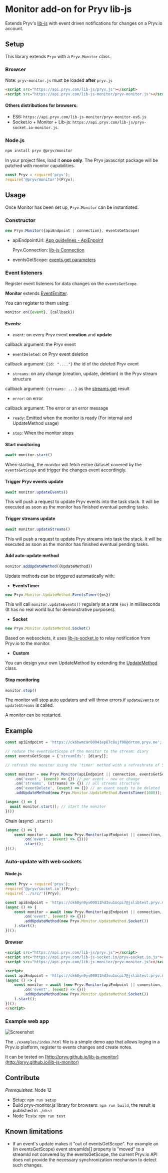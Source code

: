 # Monitor add-on for Pryv lib-js

Extends Pryv's [lib-js](https://github.com/pryv/lib-js) with event driven notifications for changes on a Pryv.io account.

## Setup

This library extends `Pryv` with a `Pryv.Monitor` class.

### Browser

Note: `pryv-monitor.js` must be loaded **after** `pryv.js`

```html
<script src="https://api.pryv.com/lib-js/pryv.js"></script>
<script src="https://api.pryv.com/lib-js-monitor/pryv-monitor.js"></script>
```

#### Others distributions for browsers:

- ES6: `https://api.pryv.com/lib-js-monitor/pryv-monitor-es6.js` 
- Socket.io + Monitor + Lib-js: `https://api.pryv.com/lib-js/pryv-socket.io-monitor.js`. 

### Node.js

```bash
npm install pryv @pryv/monitor
```

In your project files, load it **once only**. The Pryv javascript package will be patched with monitor capabilities.

```javascript
const Pryv = require('pryv');
require('@pryv/monitor')(Pryv);
```

## Usage

Once Monitor has been set up, `Pryv.Monitor` can be instantiated.

### Constructor

```javascript
new Pryv.Monitor({apiEndpoint | connection}, eventsGetScope)
```

- apiEndpointUrl: [App guidelines - ApiEnpoint](https://api.pryv.com/guides/app-guidelines/#auto-configuration)

  Pryv.Connection: [lib-js Connection](https://github.com/pryv/lib-js#obtaining-a-pryvconnection)

- eventsGetScope: [events.get parameters](https://api.pryv.com/reference/#get-events)

### Event listeners

Register event listeners for data changes on the `eventsGetScope`.

**Monitor** extends [EventEmitter](https://nodejs.org/api/events.html#events_class_eventemitter).

You can register to them using: 

```javascript
monitor.on({event}, {callback})
```

#### Events:

- `event`: on every Pryv event **creation** and **update**

callback argument: the Pryv event

- `eventDeleted`: on Pryv event deletion

callback argument: `{id: "...."}` the id of the deleted Pryv event

- `streams`: on any change (creation, update, deletion) in the Pryv stream structure

callback argument: `{streams: ...}` as the [streams.get](https://api.pryv.com/reference/#get-streams) result

- `error`: on error

callback argument: The error or an error message

- `ready`: Emitted when the monitor is ready (For internal and UpdateMethod usage)

- `stop`: When the monitor stops

#### Start monitoring

```javascript
await monitor.start()
```

When starting, the monitor will fetch entire dataset covered by the `eventsGetScope` and trigger the changes event accordingly.

#### Trigger Pryv events update

```javascript
await monitor.updateEvents()
```

This will push a request to update Pryv events into the task stack. It will be executed as soon as the monitor has finished eventual pending tasks.

#### Trigger streams update

```javascript
await monitor.updateStreams()
```

This will push a request to update Pryv streams into task the stack. It will be executed as soon as the monitor has finished eventual pending tasks.

#### Add auto-update method

```javascript
monitor.addUpdateMethod({UpdateMethod})
```

Update methods can be triggered automatically with:

- **EventsTimer** 

```javascript
new Pryv.Monitor.UpdateMethod.EventsTimer({ms})
```

This will call `monitor.updateEvents()` regularly at a rate `{ms}` in milliseconds (It has no real world but for demonstrative purposes).
  
- **Socket**

```javascript
new Pryv.Monitor.UpdateMethod.Socket()
```
  
Based on websockets, it uses [lib-js-socket.io](https://github.com/pryv/lib-js-socket.io) to relay notification from Pryv.io to the monitor.
  
- **Custom**

You can design your own UpdateMethod by extending the [UpdateMethod](https://github.com/pryv/lib-js-monitor/blob/master/src/UpdateMethod/UpdateMethod.js) class.
  
#### Stop monitoring

```javascript
monitor.stop()
```

The monitor will stop auto updaters and will throw errors if `updateEvents` or `updateStreams` is called.

A monitor can be restarted.

## Example


```javascript
const apiEndpoint = 'https://ck6bwmcar00041ep87c8ujf90@drtom.pryv.me';

// reduce the eventsGetScope of the monitor to the stream: diary
const eventsGetScope = {'streamIds': [diary]};

// refresh the monitor using the 'timer' method with a refreshrate of 5 seconds

const monitor = new Pryv.Monitor(apiEndpoint || connection, eventsGetScope)
	.on('event', (event) => {}) // per event - new or change
	.on('streams', (streams) => {}) // all streams structure
	.on('eventDelete', (event) => {}) // an event needs to be deleted
	.addUpdateMethod(new Pryv.Monitor.UpdateMethod.EventsTimer(1000)); // add refresh timer

(async () => {
  await monitor.start(); // start the monitor
}())
```

Chain (async) `.start()`

```javascript
(async () => { 
	const monitor = await (new Pryv.Monitor(apiEndpoint || connection, eventsGetScope)
		.on('event', (event) => {})))
		.start();
})();
```

### Auto-update with web sockets

#### Node.js

```javascript
const Pryv = require('pryv');
require('@pryv/socket.io')(Pryv);
require('../src/')(Pryv);

const apiEndpoint = 'https://ck60yn9yv00011hd3vu1ocpi7@jslibtest.pryv.me';
(async () => { 
	const monitor = await (new Pryv.Monitor(apiEndpoint || connection, eventsGetScope)
		.on('event', (event) => {}))
		.addUpdateMethod(new Pryv.Monitor.UpdateMethod.Socket())
	).start();
})();
```

#### Browser

```html
<script src="https://api.pryv.com/lib-js/pryv.js"></script>
<script src="https://api.pryv.com/lib-js-socket.io/pryv-socket.io.js"></script>
<script src="https://api.pryv.com/lib-js-monitor/pryv-monitor.js"></script>

<script>
const apiEndpoint = 'https://ck60yn9yv00011hd3vu1ocpi7@jslibtest.pryv.me';
(async () => { 
	const monitor = await (new Pryv.Monitor(apiEndpoint || connection, eventsGetScope)
		.on('event', (event) => {}))
		.addUpdateMethod(new Pryv.Monitor.UpdateMethod.Socket())
	).start();
})();
</script>
```



### Example web app

![Screenshot](examples/screenshot.png)

The `./examples/index.html` file is a simple demo app that allows loging in a Pryv.io platform, register to events changes and create notes. 

It can be tested on [http://pryv.github.io/lib-js-monitor](http://pryv.github.io/lib-js-monitor) 

## Contribute

*Prerequisites*: Node 12

- Setup: `npm run setup`
- Build pryv-monitor.js library for browsers: `npm run build`, the result is published in `./dist`
- Node Tests: `npm run test`

## Known limitations

- If an event's update makes it "out of eventsGetScope". For example an (in eventsGetScope) event streamIds[] property is "moved" to a streamId not convered by the eventsGetScope, the current Pryv.io API does not provide the necessary synchronization mechanism to detect such changes.
